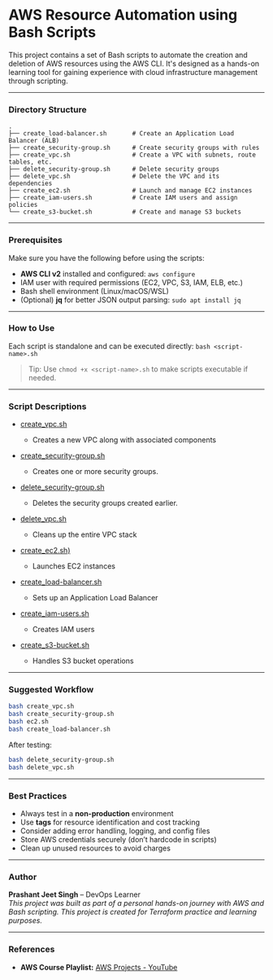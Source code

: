 # AWS Resource Automation using Bash Scripts

This project contains a set of Bash scripts to automate the creation and deletion of AWS resources using the AWS CLI. It's designed as a hands-on learning tool for gaining experience with cloud infrastructure management through scripting.

---

### Directory Structure

```
.
├── create_load-balancer.sh       # Create an Application Load Balancer (ALB)
├── create_security-group.sh      # Create security groups with rules
├── create_vpc.sh                 # Create a VPC with subnets, route tables, etc.
├── delete_security-group.sh      # Delete security groups
├── delete_vpc.sh                 # Delete the VPC and its dependencies
├── create_ec2.sh                 # Launch and manage EC2 instances
├── create_iam-users.sh           # Create IAM users and assign policies
└── create_s3-bucket.sh           # Create and manage S3 buckets
```

---

### Prerequisites

Make sure you have the following before using the scripts:

- **AWS CLI v2** installed and configured: `aws configure`
- IAM user with required permissions (EC2, VPC, S3, IAM, ELB, etc.)
- Bash shell environment (Linux/macOS/WSL)
- (Optional) **jq** for better JSON output parsing: `sudo apt install jq`

---

### How to Use

Each script is standalone and can be executed directly: `bash <script-name>.sh`

> Tip: Use `chmod +x <script-name>.sh` to make scripts executable if needed.

---

### Script Descriptions

- [create_vpc.sh](create_vpc.sh)
    - Creates a new VPC along with associated components

- [create_security-group.sh](create_security-group.sh)
    - Creates one or more security groups.

- [delete_security-group.sh](delete_security-group.sh)
    - Deletes the security groups created earlier.

- [delete_vpc.sh](delete_vpc.sh)
    - Cleans up the entire VPC stack

- [create_ec2.sh)](create_ec2.sh)
    - Launches EC2 instances

- [create_load-balancer.sh](create_load-balancer.sh)
    - Sets up an Application Load Balancer

- [create_iam-users.sh](create_iam-users.sh)
    - Creates IAM users

- [create_s3-bucket.sh](create_s3-bucket.sh)
    - Handles S3 bucket operations

---

### Suggested Workflow

```bash
bash create_vpc.sh
bash create_security-group.sh
bash ec2.sh
bash create_load-balancer.sh
```

After testing:

```bash
bash delete_security-group.sh
bash delete_vpc.sh
```

---

### Best Practices

- Always test in a **non-production** environment
- Use **tags** for resource identification and cost tracking
- Consider adding error handling, logging, and config files
- Store AWS credentials securely (don’t hardcode in scripts)
- Clean up unused resources to avoid charges

---

### Author

**Prashant Jeet Singh** – DevOps Learner  
_This project was built as part of a personal hands-on journey with AWS and Bash scripting. This project is created for Terraform practice and learning purposes._

---

### References
- **AWS Course Playlist:** [AWS Projects - YouTube](https://youtube.com/playlist?list=PLdpzxOOAlwvLNOxX0RfndiYSt1Le9azze&si=iHn7rWgUDeXbOrd8)